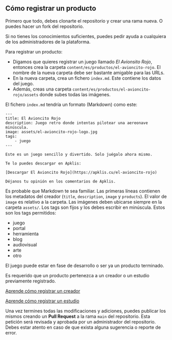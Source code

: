 ## Cómo registrar un producto

Primero que todo, debes clonarte el repositorio y crear una rama nueva. O puedes hacer un fork del repositorio.

Si no tienes los conocimientos suficientes, puedes pedir ayuda a cualquiera de los administradores de la plataforma.

Para registrar un producto:

- Digamos que quieres registrar un juego llamado *El Avionsito Rojo*, entonces crea la carpeta `content/es/productos/el-avioncito-rojo`. El nombre de la nueva carpeta debe ser bastante amigable para las URLs.
- En la nueva carpeta, crea un fichero `index.md`. Este contiene los datos del juego.
- Además, creas una carpeta `content/es/productos/el-avioncito-rojo/assets` donde subes todas las imágenes.

El fichero `index.md` tendría un formato (Markdown) como este:

```
---
title: El Avioncito Rojo
description: Juego retro donde intentas pilotear una aereonave minúscula.
image: assets/el-avioncito-rojo-logo.jpg
tags:
    - juego
---

Este es un juego sencillo y divertido. Solo juégalo ahora mismo.

Te lo puedes descargar en Apklis:

[Descargar El Avioncito Rojo](https://apklis.cu/el-avioncito-rojo)

Déjanos tu opinión en los comentarios de Apklis.
```

Es probable que Markdown te sea familiar. Las primeras líneas contienen los metadatos del creador (`title`, `description`, `image` y `products`). El valor de `image` es relativo a la carpeta. Las imágenes deben ubicarse siempre en la carpeta `assets/`. Los tags son fijos y los debes escribir en minúscula. Estos son los tags permitidos:

- juego
- portal
- herramienta
- blog
- audiovisual
- arte
- otro

El juego puede estar en fase de desarrollo o ser ya un producto terminado.

Es requerido que un producto pertenezca a un creador o un estudio previamente registrado.

[Aprende cómo registrar un creador](registrar-creador.md)

[Aprende cómo registrar un estudio](registrar-estudio.md)

Una vez termines todas las modificaciones y adiciones, puedes publicar los mismos creando un **Pull Request** a la rama `main` del repositorio. Esta petición será revisada y aprobada por un administrador del repositorio. Debes estar atento en caso de que exista alguna sugerencia o reporte de error.